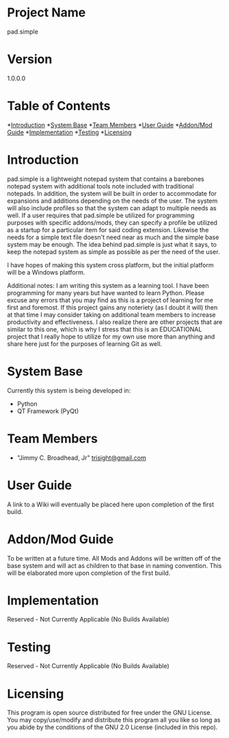 # Project Name
pad.simple

# Version
1.0.0.0

# Table of Contents
*[Introduction](#introduction)
*[System Base](#code)
*[Team Members](#team-members)
*[User Guide](#user-guide)
*[Addon/Mod Guide](#addons)
*[Implementation](#implementation)
*[Testing](#testing)
*[Licensing](#license)

# <a name="introduction"></a>Introduction
pad.simple is a lightweight notepad system that contains a barebones notepad system with additional
tools note included with traditional notepads. In addition, the system will be built in order to 
accommodate for expansions and additions depending on the needs of the user. The system will also
include profiles so that the system can adapt to multiple needs as well. If a user requires that
pad.simple be utilized for programming purposes with specific addons/mods, they can specify a profile
be utilized as a startup for a particular item for said coding extension. Likewise the needs for a simple
text file doesn't need near as much and the simple base system may be enough. The idea behind pad.simple
is just what it says, to keep the notepad system as simple as possible as per the need of the user.

I have hopes of making this system cross platform, but the initial platform will be a Windows platform.

Additional notes: 
I am writing this system as a learning tool. I have been programming for many years but have wanted to learn
Python. Please excuse any errors that you may find as this is a project of learning for me first and foremost.
If this project gains any noteriety (as I doubt it will) then at that time I may consider taking on additional
team members to increase productivity and effectiveness. I also realize there are other projects that are 
similar to this one, which is why I stress that this is an EDUCATIONAL project that I really hope to utilize
for my own use more than anything and share here just for the purposes of learning Git as well.

# <a name="code"></a>System Base
Currently this system is being developed in:
* Python
* QT Framework (PyQt)

# <a name="team-members"></a>Team Members
* "Jimmy C. Broadhead, Jr" <trisight@gmail.com>

# <a name="user-guide"></a>User Guide
A link to a Wiki will eventually be placed here upon completion of the first build.

# <a name="addons"></a>Addon/Mod Guide
To be written at a future time. All Mods and Addons will be written off of the base system and 
will act as children to that base in naming convention. This will be elaborated more upon
completion of the first build.

# <a name="implementation"></a>Implementation
Reserved - Not Currently Applicable (No Builds Available)

# <a name="testing"></a>Testing
Reserved - Not Currently Applicable (No Builds Available)

# <a name="license"></a>Licensing
This program is open source distributed for free under the GNU License. You may copy/use/modify and distribute
this program all you like so long as you abide by the conditions of the GNU 2.0 License (included in this repo).
